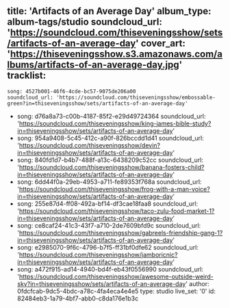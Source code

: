 title: 'Artifacts of an Average Day'
album_type: album-tags/studio
soundcloud_url: 'https://soundcloud.com/thiseveningsshow/sets/artifacts-of-an-average-day'
cover_art: 'https://thiseveningsshow.s3.amazonaws.com/albums/artifacts-of-an-average-day.jpg'
tracklist:
  -
    song: 4527b001-46f6-4cde-bc57-9075de206a00
    soundcloud_url: 'https://soundcloud.com/thiseveningsshow/embossable-green?in=thiseveningsshow/sets/artifacts-of-an-average-day'
  -
    song: d76a8a73-c00b-4187-85f2-e29d49724364
    soundcloud_url: 'https://soundcloud.com/thiseveningsshow/king-james-bible-study?in=thiseveningsshow/sets/artifacts-of-an-average-day'
  -
    song: 954a9408-5c45-412c-a90f-826bccdd1d41
    soundcloud_url: 'https://soundcloud.com/thiseveningsshow/devin?in=thiseveningsshow/sets/artifacts-of-an-average-day'
  -
    song: 840fd1d7-b4b7-488f-a13c-6438209c52cc
    soundcloud_url: 'https://soundcloud.com/thiseveningsshow/banana-fosters-child?in=thiseveningsshow/sets/artifacts-of-an-average-day'
  -
    song: 6dd44f0a-29eb-4953-a711-fe89353f768a
    soundcloud_url: 'https://soundcloud.com/thiseveningsshow/frog-with-a-man-voice?in=thiseveningsshow/sets/artifacts-of-an-average-day'
  -
    song: 255e87d4-ff08-492a-bf14-df3cae18faa8
    soundcloud_url: 'https://soundcloud.com/thiseveningsshow/taco-zulu-food-market-1?in=thiseveningsshow/sets/artifacts-of-an-average-day'
  -
    song: ce8caf24-41c3-43f7-a710-2de7609bfd9c
    soundcloud_url: 'https://soundcloud.com/thiseveningsshow/gabreels-friendship-gang-1?in=thiseveningsshow/sets/artifacts-of-an-average-day'
  -
    song: e2985070-9f6c-4796-b7f5-ff31bf0dfe62
    soundcloud_url: 'https://soundcloud.com/thiseveningsshow/jamboricnic?in=thiseveningsshow/sets/artifacts-of-an-average-day'
  -
    song: a472f915-ad14-4940-bd4f-eb43f0556990
    soundcloud_url: 'https://soundcloud.com/thiseveningsshow/awesome-outside-weird-sky?in=thiseveningsshow/sets/artifacts-of-an-average-day'
author: 0fdcfcab-9dc5-4bdc-a78c-4fa4eca4e4e5
type: studio
live_set: '0'
id: 82484eb3-1a79-4bf7-abb0-c8da176e1b3c
